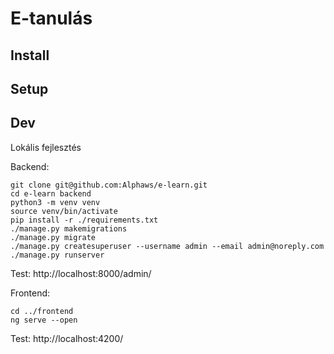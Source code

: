 # E-tanulás

## Install

## Setup

## Dev

Lokális fejlesztés

Backend:
```shell
git clone git@github.com:Alphaws/e-learn.git
cd e-learn backend
python3 -m venv venv
source venv/bin/activate
pip install -r ./requirements.txt
./manage.py makemigrations
./manage.py migrate
./manage.py createsuperuser --username admin --email admin@noreply.com
./manage.py runserver
``` 
Test: http://localhost:8000/admin/

Frontend:

```shell
cd ../frontend
ng serve --open
```
Test: http://localhost:4200/
